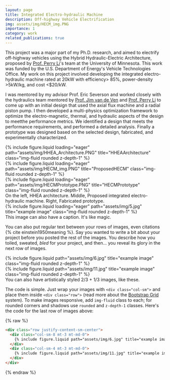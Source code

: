 ```yaml
---
layout: page
title: Integrated Electro-hydraulic Machine
description: Off-highway Vehicle Electrification
img: assets/img/HECM_img.PNG
importance: 1
category: work
related_publications: true
---
```


This project was a major part of my Ph.D. research, and aimed to electrify off-highway vehicles using the Hybrid Hydraulic-Electric Architecture, proposed by [Prof. Perry Li](https://cse.umn.edu/me/perry-li)'s team at the University of Minnesota. This work was funded by the U.S. Department of Energy's Vehicle Technologies Office. My work on this project involved developing the integrated electro-hydraulic machine rated at 20kW with efficiency> 85%, power-density >5kW/kg, and cost <$20/kW. 

I was mentored by my advisor Prof. Eric Severson and worked closely with the hydraulics team mentored by [Prof. Jim van de Ven]() and [Prof. Perry Li](https://cse.umn.edu/me/perry-li) to come up with an initial design that used the axial flux machine and a radial piston pump. I then developed a multi-physics optimization framework to optimize the electro-magnetic, thermal, and hydraulic aspects of the design to meetthe performance metrics. We identified a design that meets the performance requirements, and performed a detailed analysis. Finally a prototype was designed based on the selected design, fabricated, and experimentally characterized.  

<div class="row">
    <div class="col-sm mt-3 mt-md-0">
        {% include figure.liquid loading="eager" path="assets/img/HHEA_Architecture.PNG" title="HHEAArchitecture" class="img-fluid rounded z-depth-1" %}
    </div>
    <div class="col-sm mt-3 mt-md-0">
        {% include figure.liquid loading="eager" path="assets/img/HECM_img.PNG" title="ProposedHECM" class="img-fluid rounded z-depth-1" %}
    </div>
    <div class="col-sm mt-3 mt-md-0">
        {% include figure.liquid loading="eager" path="assets/img/HECMPrototype.PNG" title="HECMPrototype" class="img-fluid rounded z-depth-1" %}
    </div>
</div>
<div class="caption">
    On the left, HHEA architecture. Middle, Proposed integrated electro-hydraulic machine. Right, Fabricated prototype.
</div>
<div class="row">
    <div class="col-sm mt-3 mt-md-0">
        {% include figure.liquid loading="eager" path="assets/img/5.jpg" title="example image" class="img-fluid rounded z-depth-1" %}
    </div>
</div>
<div class="caption">
    This image can also have a caption. It's like magic.
</div>

You can also put regular text between your rows of images, even citations {% cite einstein1950meaning %}.
Say you wanted to write a bit about your project before you posted the rest of the images.
You describe how you toiled, sweated, _bled_ for your project, and then... you reveal its glory in the next row of images.

<div class="row justify-content-sm-center">
    <div class="col-sm-8 mt-3 mt-md-0">
        {% include figure.liquid path="assets/img/6.jpg" title="example image" class="img-fluid rounded z-depth-1" %}
    </div>
    <div class="col-sm-4 mt-3 mt-md-0">
        {% include figure.liquid path="assets/img/11.jpg" title="example image" class="img-fluid rounded z-depth-1" %}
    </div>
</div>
<div class="caption">
    You can also have artistically styled 2/3 + 1/3 images, like these.
</div>

The code is simple.
Just wrap your images with `<div class="col-sm">` and place them inside `<div class="row">` (read more about the <a href="https://getbootstrap.com/docs/4.4/layout/grid/">Bootstrap Grid</a> system).
To make images responsive, add `img-fluid` class to each; for rounded corners and shadows use `rounded` and `z-depth-1` classes.
Here's the code for the last row of images above:

{% raw %}

```html
<div class="row justify-content-sm-center">
  <div class="col-sm-8 mt-3 mt-md-0">
    {% include figure.liquid path="assets/img/6.jpg" title="example image" class="img-fluid rounded z-depth-1" %}
  </div>
  <div class="col-sm-4 mt-3 mt-md-0">
    {% include figure.liquid path="assets/img/11.jpg" title="example image" class="img-fluid rounded z-depth-1" %}
  </div>
</div>
```

{% endraw %}
